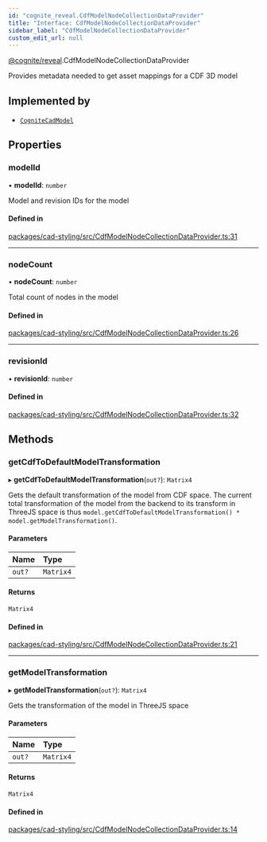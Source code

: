 ```yaml
---
id: "cognite_reveal.CdfModelNodeCollectionDataProvider"
title: "Interface: CdfModelNodeCollectionDataProvider"
sidebar_label: "CdfModelNodeCollectionDataProvider"
custom_edit_url: null
---
```


[@cognite/reveal](../modules/cognite_reveal.md).CdfModelNodeCollectionDataProvider

Provides metadata needed to get asset mappings for a CDF 3D model

## Implemented by

- [`CogniteCadModel`](../classes/cognite_reveal.CogniteCadModel.md)

## Properties

### modelId

• **modelId**: `number`

Model and revision IDs for the model

#### Defined in

[packages/cad-styling/src/CdfModelNodeCollectionDataProvider.ts:31](https://github.com/cognitedata/reveal/blob/e9e26d38/viewer/packages/cad-styling/src/CdfModelNodeCollectionDataProvider.ts#L31)

___

### nodeCount

• **nodeCount**: `number`

Total count of nodes in the model

#### Defined in

[packages/cad-styling/src/CdfModelNodeCollectionDataProvider.ts:26](https://github.com/cognitedata/reveal/blob/e9e26d38/viewer/packages/cad-styling/src/CdfModelNodeCollectionDataProvider.ts#L26)

___

### revisionId

• **revisionId**: `number`

#### Defined in

[packages/cad-styling/src/CdfModelNodeCollectionDataProvider.ts:32](https://github.com/cognitedata/reveal/blob/e9e26d38/viewer/packages/cad-styling/src/CdfModelNodeCollectionDataProvider.ts#L32)

## Methods

### getCdfToDefaultModelTransformation

▸ **getCdfToDefaultModelTransformation**(`out?`): `Matrix4`

Gets the default transformation of the model from CDF space.
The current total transformation of the model from the backend to its transform in ThreeJS space
is thus `model.getCdfToDefaultModelTransformation() * model.getModelTransformation()`.

#### Parameters

| Name | Type |
| :------ | :------ |
| `out?` | `Matrix4` |

#### Returns

`Matrix4`

#### Defined in

[packages/cad-styling/src/CdfModelNodeCollectionDataProvider.ts:21](https://github.com/cognitedata/reveal/blob/e9e26d38/viewer/packages/cad-styling/src/CdfModelNodeCollectionDataProvider.ts#L21)

___

### getModelTransformation

▸ **getModelTransformation**(`out?`): `Matrix4`

Gets the transformation of the model in ThreeJS space

#### Parameters

| Name | Type |
| :------ | :------ |
| `out?` | `Matrix4` |

#### Returns

`Matrix4`

#### Defined in

[packages/cad-styling/src/CdfModelNodeCollectionDataProvider.ts:14](https://github.com/cognitedata/reveal/blob/e9e26d38/viewer/packages/cad-styling/src/CdfModelNodeCollectionDataProvider.ts#L14)
